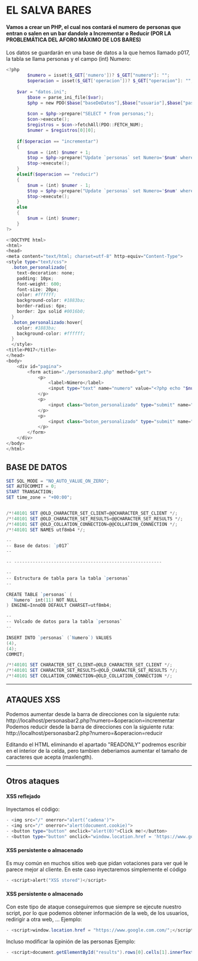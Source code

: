 # EL SALVA BARES

#### Vamos a crear un PHP, el cual nos contará el numero de personas que entran o salen en un bar dandole a Incrementar o Reducir (POR LA PROBLEMÁTICA DEL AFORO MÁXIMO DE LOS BARES)

Los datos se guardarán en una base de datos a la que hemos llamado p017, la tabla se llama personas y el campo (int) Numero:


```powershell
<?php
		$numero = isset($_GET['numero'])? $_GET["numero"]: "";
		$operacion = isset($_GET['operacion'])? $_GET["operacion"]: "";
	
	$var = "datos.ini";
		$base = parse_ini_file($var);		
		$php = new PDO($base["baseDeDatos"],$base["usuario"],$base["password"]);
		
		$con = $php->prepare("SELECT * from personas;");
		$con->execute();
		$registros = $con->fetchAll(PDO::FETCH_NUM);
		$numer = $registros[0][0];
		
	if($operacion == "incrementar")
	{
		$num = (int) $numer + 1;
		$top = $php->prepare("Update `personas` set Numero='$num' where Numero='$numer';");
		$top->execute();
	}
	elseif($operacion == "reducir")
	{
		$num = (int) $numer - 1;
		$top = $php->prepare("Update `personas` set Numero='$num' where Numero='$numer';");
		$top->execute();
	}	
	else
	{
		$num = (int) $numer;
	}
?>

<!DOCTYPE html>
<html>
<head>
<meta content="text/html; charset=utf-8" http-equiv="Content-Type">
<style type="text/css">
  .boton_personalizado{
    text-decoration: none;
    padding: 10px;
    font-weight: 600;
    font-size: 20px;
    color: #ffffff;
    background-color: #1883ba;
    border-radius: 6px;
    border: 2px solid #0016b0;
  }
  .boton_personalizado:hover{
    color: #1883ba;
    background-color: #ffffff;
  }
  </style>
<title>P017</title>
</head>
<body>
	<div id="pagina">
		<form action="./personasbar2.php" method="get">
			<p>
				<label>Número</label>   
				<input type="text" name="numero" value="<?php echo "$num"; ?>" maxlength="5" readonly="readonly"/>
			</p>
			<p>
				<input class="boton_personalizado" type="submit" name="operacion" value="incrementar"/>
			</p>
			<p>
				<input class="boton_personalizado" type="submit" name="operacion" value="reducir"/>
			</p>
		</form>
	</div>
</body>
</html>
```


## BASE DE DATOS

```powershell
SET SQL_MODE = "NO_AUTO_VALUE_ON_ZERO";
SET AUTOCOMMIT = 0;
START TRANSACTION;
SET time_zone = "+00:00";


/*!40101 SET @OLD_CHARACTER_SET_CLIENT=@@CHARACTER_SET_CLIENT */;
/*!40101 SET @OLD_CHARACTER_SET_RESULTS=@@CHARACTER_SET_RESULTS */;
/*!40101 SET @OLD_COLLATION_CONNECTION=@@COLLATION_CONNECTION */;
/*!40101 SET NAMES utf8mb4 */;

--
-- Base de datos: `p017`
--

-- --------------------------------------------------------

--
-- Estructura de tabla para la tabla `personas`
--

CREATE TABLE `personas` (
  `Numero` int(11) NOT NULL
) ENGINE=InnoDB DEFAULT CHARSET=utf8mb4;

--
-- Volcado de datos para la tabla `personas`
--

INSERT INTO `personas` (`Numero`) VALUES
(4),
(4);
COMMIT;

/*!40101 SET CHARACTER_SET_CLIENT=@OLD_CHARACTER_SET_CLIENT */;
/*!40101 SET CHARACTER_SET_RESULTS=@OLD_CHARACTER_SET_RESULTS */;
/*!40101 SET COLLATION_CONNECTION=@OLD_COLLATION_CONNECTION */;

```

-----------------------------------------------------------
## ATAQUES XSS

Podemos aumentar desde la barra de direcciones con la siguiente ruta:
http://localhost/personasbar2.php?numero=&operacion=incrementar
Podemos reducir desde la barra de direcciones con la siguiente ruta:
http://localhost/personasbar2.php?numero=&operacion=reducir

Editando el HTML eliminando el apartado "READONLY" podremos escribir en el interior de la celda, pero tambien deberiamos aumentar el tamaño de caracteres que acepta (maxlength).


---------------------------------------------------

## Otros ataques

#### XSS reflejado
Inyectamos el código:
```powershell
- <img src="/" onerror="alert(‘cadena')">
- <img src="/" onerror="alert(document.cookie)">
- <button type="button" onclick="alert(0)">Click me!</button>
- <button type="button" onclick="window.location.href = 'https://www.google.com/'">Click me!</button>
```
#### XSS persistente o almacenado
Es muy común en muchos sitios web que pidan votaciones para ver qué le parece mejor al cliente. En este caso inyectaremos simplemente el código 
```powershell
- <script>alert("XSS stored")</script>
```

#### XSS persistente o almacenado
Con este tipo de ataque conseguiremos que siempre se ejecute nuestro script, por lo que podemos obtener información de la web, de los usuarios, redirigir a otra web, …
Ejemplo:
```powershell
- <script>window.location.href = "https://www.google.com.com/";</script>
```
Incluso modificar la opinión de las personas
Ejemplo:
```powershell
- <script>document.getElementById("results").rows[0].cells[1].innerText = “TU OPINION HA CAMBIADO“</script>
```

